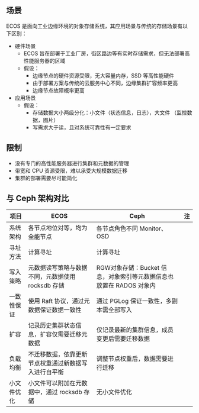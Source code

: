 ## 场景

ECOS 是面向工业边缘环境的对象存储系统，其应用场景与传统的存储场景有以下区别：

- 硬件场景
    - ECOS 旨在部署于工业厂房，街区路边等有实时存储需求，但无法部署高性能服务器的区域
    - 假设：
        - 边缘节点的硬件资源受限，无大容量内存，SSD 等高性能硬件
        - 由于部署方案与传统的云服务中心不同，边缘集群扩容频率更高
        - 边缘节点故障概率更高
- 应用场景
    - 假设：
        - 存储数据大小两级分化：小文件（状态信息，日志），大文件 （监控数据，图片）
        - 写需求大于读，且对系统可靠性有一定要求

## 限制

- 没有专门的高性能服务器进行集群和元数据的管理
- 带宽和 CPU 资源受限，难以承受大规模数据迁移
- 集群的部署需要尽可能简化

## 与 Ceph 架构对比

| 项目    | ECOS                          | Ceph                                       | 注   |
|-------|-------------------------------|--------------------------------------------|-----|
| 系统架构  | 各节点地位对等，均为全能节点                | 各节点角色不同 Monitor、OSD                        |     |
| 寻址方法  | 计算寻址                          | 计算寻址                                       |     |
| 写入策略  | 元数据读写策略与数据不同，元数据使用 rocksdb 存储 | RGW对象存储：Bucket 信息，对象索引等元数据信息也放置在 RADOS 对象内 |     |
| 一致性保证 | 使用 Raft 协议，通过元数据保证数据一致性       | 通过 PGLog 保证一致性，多副本需全部写入                    |     |
| 扩容    | 记录历史集群状态信息，扩容仅需要迁移元数据         | 仅记录最新的集群信息，成员变更后需要迁移数据                     |     |
| 负载均衡  | 不迁移数据，依靠更新节点权重通过新数据写入进行自平衡    | 调整节点权重后，数据需要进行迁移                           |     |
| 小文件优化 | 小文件可以附加在元数据中，通过 rocksdb 存储    | 无小文件优化                                     |     |
